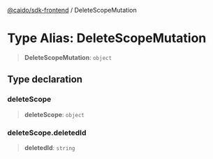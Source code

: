 [@caido/sdk-frontend](../index.md) / DeleteScopeMutation

# Type Alias: DeleteScopeMutation

> **DeleteScopeMutation**: `object`

## Type declaration

### deleteScope

> **deleteScope**: `object`

### deleteScope.deletedId

> **deletedId**: `string`
